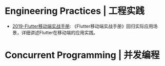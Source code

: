 # Engineering Practices | 工程实践

- [2019-Flutter移动端实战手册](https://mp.weixin.qq.com/s/qDg7WV3tbgDC_kvv3U0ZIA): 《Flutter移动端实战手册》回归实际应用场景，详细讲述Flutter在移动端的应用实践。

# Concurrent Programming | 并发编程
